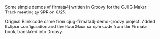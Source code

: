 Some simple demos of firmata4j written in Groovy for the CJUG Maker Track meeting @ SPR on 6/25.

Original Blink code came from cjug-firmata4j-demo-groovy project. Added Eclipse configuration
and the HourGlass sample code from the Firmata book, translated into Groovy.

